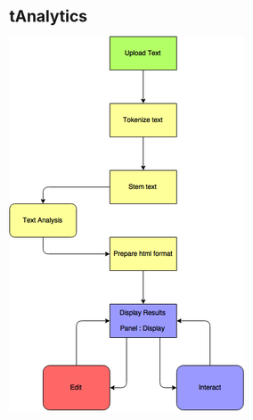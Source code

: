 # tAnalytics

![alt tag](https://github.com/rihakd/textAnalytics/blob/master/flowChart/flow_chart.png)
